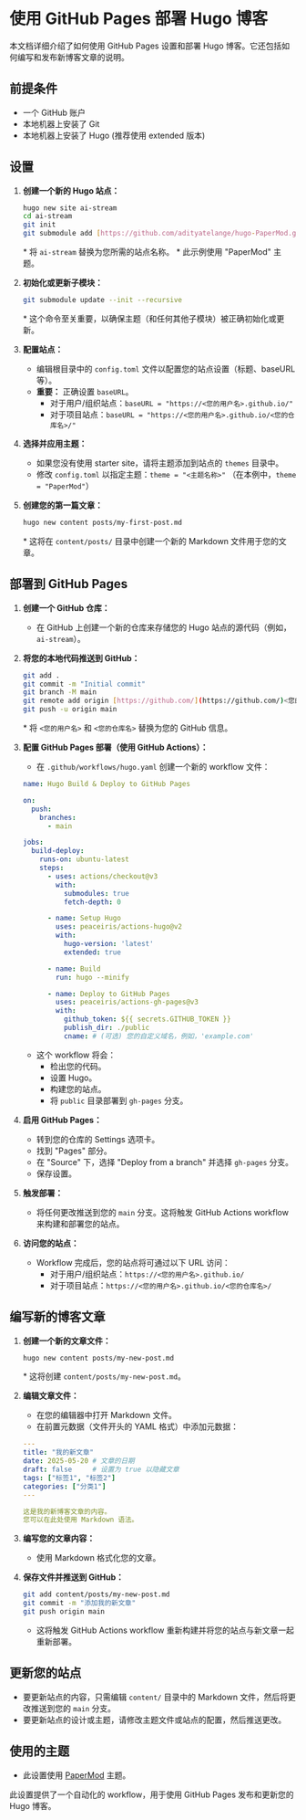 # 使用 GitHub Pages 部署 Hugo 博客

本文档详细介绍了如何使用 GitHub Pages 设置和部署 Hugo 博客。它还包括如何编写和发布新博客文章的说明。

## 前提条件

* 一个 GitHub 账户
* 本地机器上安装了 Git
* 本地机器上安装了 Hugo (推荐使用 extended 版本)

## 设置

1.  **创建一个新的 Hugo 站点：**

    ```bash
    hugo new site ai-stream
    cd ai-stream
    git init
    git submodule add [https://github.com/adityatelange/hugo-PaperMod.git](https://github.com/adityatelange/hugo-PaperMod.git) themes/PaperMod
    ```

    \* 将 `ai-stream` 替换为您所需的站点名称。
    \* 此示例使用 "PaperMod" 主题。

2.  **初始化或更新子模块：**

    ```bash
    git submodule update --init --recursive
    ```

    \* 这个命令至关重要，以确保主题（和任何其他子模块）被正确初始化或更新。

3.  **配置站点：**

    * 编辑根目录中的 `config.toml` 文件以配置您的站点设置（标题、baseURL 等）。
    * **重要：** 正确设置 `baseURL`。
        * 对于用户/组织站点：`baseURL = "https://<您的用户名>.github.io/"`
        * 对于项目站点：`baseURL = "https://<您的用户名>.github.io/<您的仓库名>/"`

4.  **选择并应用主题：**

    * 如果您没有使用 starter site，请将主题添加到站点的 `themes` 目录中。
    * 修改 `config.toml` 以指定主题：`theme = "<主题名称>"` （在本例中，`theme = "PaperMod"`）

5.  **创建您的第一篇文章：**

    ```bash
    hugo new content posts/my-first-post.md
    ```

    \* 这将在 `content/posts/` 目录中创建一个新的 Markdown 文件用于您的文章。

## 部署到 GitHub Pages

1.  **创建一个 GitHub 仓库：**

    * 在 GitHub 上创建一个新的仓库来存储您的 Hugo 站点的源代码（例如，`ai-stream`）。

2.  **将您的本地代码推送到 GitHub：**

    ```bash
    git add .
    git commit -m "Initial commit"
    git branch -M main
    git remote add origin [https://github.com/](https://github.com/)<您的用户名>/<您的仓库名>.git
    git push -u origin main
    ```

    \* 将 `<您的用户名>` 和 `<您的仓库名>` 替换为您的 GitHub 信息。

3.  **配置 GitHub Pages 部署（使用 GitHub Actions）：**

    * 在 `.github/workflows/hugo.yaml` 创建一个新的 workflow 文件：

    ```yaml
    name: Hugo Build & Deploy to GitHub Pages

    on:
      push:
        branches:
          - main

    jobs:
      build-deploy:
        runs-on: ubuntu-latest
        steps:
          - uses: actions/checkout@v3
            with:
              submodules: true
              fetch-depth: 0

          - name: Setup Hugo
            uses: peaceiris/actions-hugo@v2
            with:
              hugo-version: 'latest'
              extended: true

          - name: Build
            run: hugo --minify

          - name: Deploy to GitHub Pages
            uses: peaceiris/actions-gh-pages@v3
            with:
              github_token: ${{ secrets.GITHUB_TOKEN }}
              publish_dir: ./public
              cname: # (可选) 您的自定义域名，例如，'example.com'
    ```

    * 这个 workflow 将会：
        * 检出您的代码。
        * 设置 Hugo。
        * 构建您的站点。
        * 将 `public` 目录部署到 `gh-pages` 分支。

4.  **启用 GitHub Pages：**

    * 转到您的仓库的 Settings 选项卡。
    * 找到 "Pages" 部分。
    * 在 "Source" 下，选择 "Deploy from a branch" 并选择 `gh-pages` 分支。
    * 保存设置。

5.  **触发部署：**

    * 将任何更改推送到您的 `main` 分支。这将触发 GitHub Actions workflow 来构建和部署您的站点。

6.  **访问您的站点：**

    * Workflow 完成后，您的站点将可通过以下 URL 访问：
        * 对于用户/组织站点：`https://<您的用户名>.github.io/`
        * 对于项目站点：`https://<您的用户名>.github.io/<您的仓库名>/`

## 编写新的博客文章

1.  **创建一个新的文章文件：**

    ```bash
    hugo new content posts/my-new-post.md
    ```

    \* 这将创建 `content/posts/my-new-post.md`。

2.  **编辑文章文件：**

    * 在您的编辑器中打开 Markdown 文件。
    * 在前置元数据（文件开头的 YAML 格式）中添加元数据：

    ```yaml
    ---
    title: "我的新文章"
    date: 2025-05-20 # 文章的日期
    draft: false     # 设置为 true 以隐藏文章
    tags: ["标签1", "标签2"]
    categories: ["分类1"]
    ---

    这是我的新博客文章的内容。
    您可以在此处使用 Markdown 语法。
    ```

3.  **编写您的文章内容：**

    * 使用 Markdown 格式化您的文章。

4.  **保存文件并推送到 GitHub：**

    ```bash
    git add content/posts/my-new-post.md
    git commit -m "添加我的新文章"
    git push origin main
    ```

    * 这将触发 GitHub Actions workflow 重新构建并将您的站点与新文章一起重新部署。

## 更新您的站点

* 要更新站点的内容，只需编辑 `content/` 目录中的 Markdown 文件，然后将更改推送到您的 `main` 分支。
* 要更新站点的设计或主题，请修改主题文件或站点的配置，然后推送更改。

## 使用的主题

* 此设置使用 [PaperMod](https://github.com/adityatelange/hugo-PaperMod) 主题。

此设置提供了一个自动化的 workflow，用于使用 GitHub Pages 发布和更新您的 Hugo 博客。